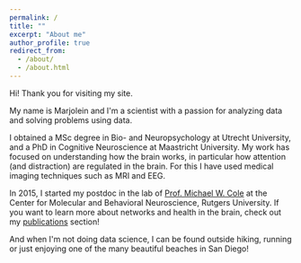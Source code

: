 ```yaml
---
permalink: /
title: ""
excerpt: "About me"
author_profile: true
redirect_from: 
  - /about/
  - /about.html
---
```

Hi! Thank you for visiting my site. 

My name is Marjolein and I'm a scientist with a passion for analyzing data and solving problems using data. 

I obtained a MSc degree in Bio- and Neuropsychology at Utrecht University, and a PhD in Cognitive Neuroscience at Maastricht University.
My work has focused on understanding how the brain works, in particular how attention (and distraction) are regulated in the brain. 
For this I have used medical imaging techniques such as MRI and EEG.

In 2015, I started my postdoc in the lab of [Prof. Michael W. Cole](http://www.colelab.org/) at the Center for Molecular and Behavioral Neuroscience, Rutgers University.
If you want to learn more about networks and health in the brain, check out my [publications](https://marjoleinspronk.github.io/publications/) section!

And when I'm not doing data science, I can be found outside hiking, running or just enjoying one of the many beautiful beaches in San Diego!

